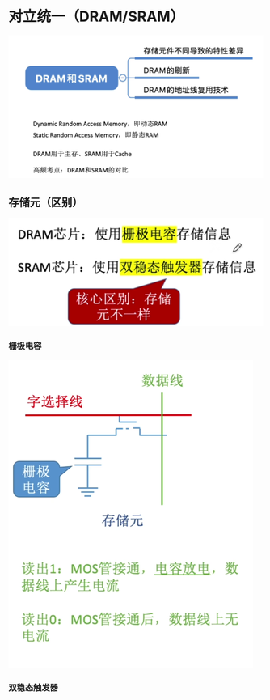 

# 对立统一（DRAM/SRAM）
![输入图片说明](/imgs/2025-08-06/2ornrJQ7AHT55Cdn.png)
## 存储元（区别）
![输入图片说明](/imgs/2025-08-06/zgGyI80svi9DRynu.png)
### 栅极电容
![输入图片说明](/imgs/2025-08-06/61hI39L7t3zntSO5.png)
### 双稳态触发器

<!--stackedit_data:
eyJoaXN0b3J5IjpbMjA5MzI2OTY3OF19
-->